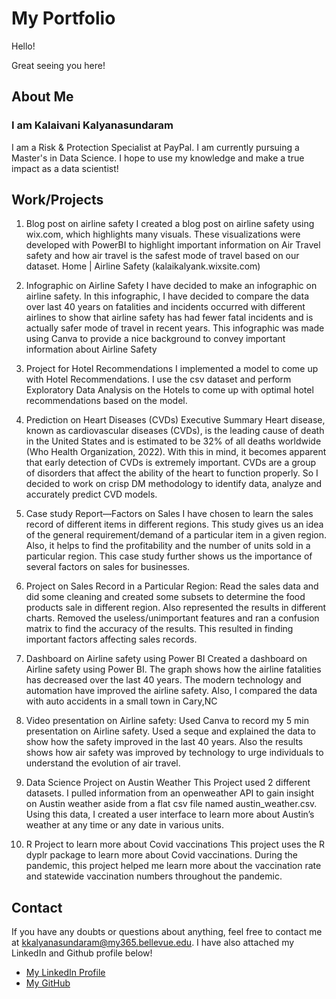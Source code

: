 # My Portfolio

Hello!

Great seeing you here!

## About Me

### I am Kalaivani Kalyanasundaram

I am a Risk & Protection Specialist at PayPal. I am currently pursuing a Master's in Data Science. I hope to use my knowledge and make a true impact as a data scientist!


## Work/Projects

1. Blog post on airline safety
I created a blog post on airline safety using wix.com, which highlights many visuals. These visualizations were developed with PowerBI to highlight important information on Air Travel safety and how air travel is the safest mode of travel based on our dataset.
Home | Airline Safety (kalaikalyank.wixsite.com)

2. Infographic on Airline Safety
I have decided to make an infographic on airline safety. In this infographic, I have decided to compare the data over last 40 years on fatalities and incidents occurred with different airlines to show that airline safety has had fewer fatal incidents and is actually safer mode of travel in recent years. This infographic was made using Canva to provide a nice background to convey important information about Airline Safety

3. Project for Hotel Recommendations
I implemented a model to come up with Hotel Recommendations. I use the csv dataset and perform Exploratory Data Analysis on the Hotels to come up with optimal hotel recommendations based on the model. 

4. Prediction on Heart Diseases (CVDs) Executive Summary
Heart disease, known as cardiovascular diseases (CVDs), is the leading cause of death in the United States and is estimated to be 32% of all deaths worldwide (Who Health Organization, 2022). With this in mind, it becomes apparent that early detection of CVDs is extremely important. CVDs are a group of disorders that affect the ability of the heart to function properly. So I decided to work on crisp DM methodology to identify data, analyze and accurately predict CVD models.

5. Case study Report—Factors on Sales
I have chosen to learn the sales record of different items in different regions. This study gives us an idea of the general requirement/demand of a particular item in a given region. Also, it helps to find the profitability and the number of units sold in a particular region. This case study further shows us the importance of several factors on sales for businesses.

6. Project on Sales Record in a Particular Region:
Read the sales data and did some cleaning and created some subsets to determine the food products sale in different region. Also represented the results in different charts. Removed  the useless/unimportant features and ran a confusion matrix to find the accuracy of the results. This resulted in finding important factors affecting sales records.

7. Dashboard on Airline safety using Power BI
Created a dashboard on Airline safety using Power BI. The graph shows how the airline fatalities has decreased over the last 40 years. The modern technology and automation have improved the airline safety. Also, I compared the data with auto accidents in a small town in Cary,NC

8. Video presentation on Airline safety:
Used Canva to record my 5 min presentation on Airline safety. Used a seque and explained the data to show how the safety improved in the last 40 years. Also the results shows how air safety was improved by technology to urge individuals to understand the evolution of air travel.

9. Data Science Project on Austin Weather
This Project used 2 different datasets. I pulled information from an openweather API to gain insight on Austin weather aside from a flat csv file named austin_weather.csv. Using this data, I created a user interface to learn more about Austin’s weather at any time or any date in various units.

10. R Project to learn more about Covid vaccinations
This project uses the R dyplr package to learn more about Covid vaccinations. During the pandemic, this project helped me learn more about the vaccination rate and statewide vaccination numbers throughout the pandemic.


## Contact

If you have any doubts or questions about anything, feel free to contact me at kkalyanasundaram@my365.bellevue.edu. I have also attached my LinkedIn and Github profile below!

- [My LinkedIn Profile](https://www.linkedin.com/in/kalaivani-kalyanasundaram-5bb858101)
- [My GitHub](https://github.com/kalaikalyan/DSC680Portfolio)

